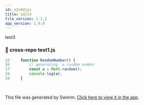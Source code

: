 ```yaml
---
id: x2v0djyi
title: idit3
file_version: 1.1.2
app_version: 1.9.0
---
```


test3
<!-- NOTE-swimm-snippet: the lines below link your snippet to Swimm -->
### 📄 cross-repo test1.js
```javascript
15     function RandomNumber() {
16         // generating  a random number
17         const a = Math.random();
18         console.log(a);
19     }
```

<br/>

This file was generated by Swimm. [Click here to view it in the app](https://swimm-web-app.web.app/repos/Z2l0aHViJTNBJTNBdGVzdC1naXRodWItYXBwJTNBJTNBc3dpbW1pbw==/docs/x2v0djyi).
